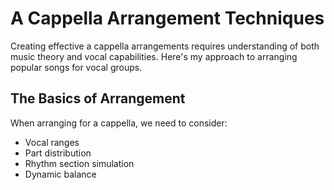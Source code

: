 # A Cappella Arrangement Techniques

Creating effective a cappella arrangements requires understanding of both music theory and vocal capabilities. Here's my approach to arranging popular songs for vocal groups.

## The Basics of Arrangement

When arranging for a cappella, we need to consider:
- Vocal ranges
- Part distribution
- Rhythm section simulation
- Dynamic balance